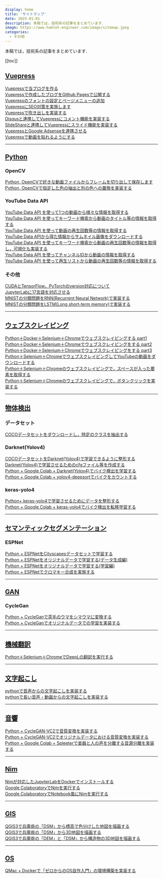 ```yaml
---
display: home
title: 'サイトマップ'
date: 2025-01-01
description: 本稿では，技術系の記事をまとめています．
image: https://www.hamlet-engineer.com/image/sitemap.jpeg
categories: 
  - その他
---
```

本稿では，技術系の記事をまとめています．

<!-- more -->


<ClientOnly>
  <CallInArticleAdsense />
</ClientOnly>

[[toc]]

## <u>Vuepress</u>
[Vuepressで当ブログを作る](/posts/vuepress_0001.html)<br>
[Vuepressで作成したブログをGithub Pagesで公開する](/posts/vuepress_0002.html)<br>
[Vuepressのフォントの設定とページメニューの追加](/posts/vuepress_0003.html)<br>
[VuepressにSEO対策を実施します](/posts/vuepress_0004.html)<br>
[Vuepressで吹き出しを実装する](/posts/vuepress_0005.html)<br>
[Disqusと連携してVuepressにコメント機能を実装する](/posts/vuepress_0006.html)<br>
[SlideShareと連携してVuepressにスライド機能を実装する](/posts/vuepress_0007.html)<br>
[VuepressとGoogle Adsenseを連携させる](/posts/vuepress_0008.html)<br>
[Vuepressで動画を貼れるようにする](/posts/vuepress_0009.html)<br>

---

## <u>Python</u>
### OpenCV
[Python, OpenCVで好きな動画ファイルからフレームを切り出して保存します](/posts/frame_mp4.html)<br>
[Python, OpenCVで指定した色の抽出と別の色への置換を実装する](/posts/color_replace.html)<br>

### YouTube Data API
[YouTube Data API を使って1つの動画から様々な情報を取得する](/posts/youtube_API_01.html)<br>
[YouTube Data API を使ってキーワード検索から動画のタイトル等の情報を取得する](/posts/youtube_API_02.html)<br>
[YouTube Data API を使って動画の再生回数等の情報を取得する](/posts/youtube_API_03.html)<br>
[YouTube Data APIから得た情報からサムネイル画像をダウンロードする](/posts/youtube_API_04.html)<br>
[YouTube Data API を使ってキーワード検索から動画の再生回数等の情報を取得し，可視化も実装する](/posts/youtube_API_05.html)<br>
[YouTube Data API を使ってチャンネルIDから動画の情報を取得する](/posts/youtube_API_06.html)<br>
[YouTube Data API を使って再生リストから動画の再生回数等の情報を取得する](/posts/youtube_API_07.html)<br>

### その他
[CUDAとTensorFlow，PyTorchのversion対応について](/posts/cuda.html)<br>
[JupyterLabに17言語を対応させる](/posts/jupyter_langs.html)<br>
[MNISTの分類問題をRNN(Recurrent Neural Network)で実装する](/posts/MNIST_RNN.html)<br>
[MNISTの分類問題をLSTM(Long short-term memory)で実装する](/posts/MNIST_LSTM.html)<br>

---

## <u>ウェブスクレイピング</u>
[Python＋Docker＋Selenium＋Chromeでウェブスクレイピングする part1](/posts/websc_selenium01.html)<br>
[Python＋Docker＋Selenium＋Chromeでウェブスクレイピングをする part2](/posts/websc_selenium02.html)<br>
[Python＋Docker＋Selenium＋Chromeでウェブスクレイピングをする part3](/posts/websc_selenium03.html)<br>
[Python＋Selenium＋ChromeでウェブスクレイピングしてYouTubeの動画をダウンロードする](/posts/websc_selenium04.html)<br>
[Python＋Selenium＋Chromeのウェブスクレイピングで，スペースが入った要素を取得する](/posts/websc_selenium05.html)<br>
[Python＋Selenium＋Chromeのウェブスクレイピングで，ボタンクリックを実装する](/posts/websc_selenium06.html)<br>

---

## <u>物体検出</u>
### データセット
[COCOデータセットをダウンロードし，特定のクラスを抽出する](/posts/object_detection01.html)<br>

### Darknet(Yolov4)
[COCOデータセットをDarknet(Yolov4)で学習できるように整形する](/posts/object_detection02.html)<br>
[Darknet(Yolov4)で学習させるためのcfgファイル等を作成する](/posts/object_detection03.html)<br>
[Python + Google Colab + Darknet(Yolov4)でバイク検出を学習する](/posts/object_detection04.html)<br>
[Python + Google Colab + yolov4-deepsortでバイクをカウントする](/posts/object_detection07.html)<br>

### keras-yolo4
[Python+ keras-yolo4で学習させるためにデータを整形する](/posts/object_detection05.html)<br>
[Python + Google Colab + keras-yolo4でバイク検出を転移学習する](/posts/object_detection06.html)<br>

---

## <u>セマンティックセグメンテーション</u>
### ESPNet
[Python + ESPNetをCityscapesデータセットで学習する](/posts/segmentation01.html)<br>
[Python + ESPNetをオリジナルデータで学習する(データ生成編) ](/posts/segmentation02.html)<br>
[Python + ESPNetをオリジナルデータで学習する(学習編)](/posts/segmentation03.html)<br>
[Python + ESPNetでクロマキー合成を実施する](/posts/segmentation04.html)<br>

---

## <u>GAN</u>
### CycleGan
[Python + CycleGanで茶毛のウマをシマウマに変換する](/posts/cyclegan01.html)<br>
[Python + CycleGanでオリジナルデータでの学習を実装する](/posts/cyclegan02.html)<br>

---

## <u>機械翻訳</u>
[Python＋Selenium＋ChromeでDeepLの翻訳を実行する](/posts/DeepL.html)<br>

---

## <u>文字起こし</u>
[pythonで音声からの文字起こしを実装する](/posts/mojiokoshi.html)<br>
[pythonで長い音声・動画からの文字起こしを実装する](/posts/mojiokoshi_long.html)<br>

---

## <u>音響</u>
[Python + CycleGAN-VC2で音質変換を実装する](/posts/VoiceConversion01.html)<br>
[Python + CycleGAN-VC2でオリジナルデータにおける音質変換を実装する](/posts/VoiceConversion02.html)<br>
[Python + Google Colab + Spleeterで楽器と人の声を分離する音源分離を実装する](/posts/sound_separation.html)<br>

---

## <u>Nim</u>
[Nimが対応したJupyterLabをDockerでインストールする](/posts/nim.html)<br>
[Google ColaboratoryでNimを実行する](/posts/nimnim_01.html)<br>
[Google ColaboratoryでNotebook風にNimを実行する](/posts/nimnim_02.html)<br>

---

## <u>GIS</u>
[QGIS3で兵庫県の「DSM」から標高で色分けした地図を描画する](/posts/GIS_01.html)<br>
[QGIS3で兵庫県の「DSM」から3D地図を描画する](/posts/GIS_02.html)<br>
[QGIS3で兵庫県の「DEM」と「DSM」から構造物の3D地図を描画する](/posts/GIS_03.html)<br>

---

## <u>OS</u>
[QMac + Dockerで「ゼロからのOS自作入門」の環境構築を実装する](/posts/mikanos_00.html)<br>


<ClientOnly>
  <CallInArticleAdsense />
</ClientOnly>